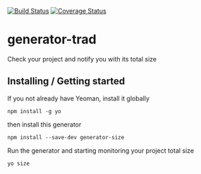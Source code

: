 [![Build Status](https://travis-ci.org/Kemicalish/generator-trad.svg?branch=master)](https://travis-ci.org/Kemicalish/generator-size)
[![Coverage Status](https://coveralls.io/repos/github/Kemicalish/generator-trad/badge.svg?branch=master)](https://coveralls.io/github/Kemicalish/generator-size?branch=master)

# generator-trad
Check your project and notify you with its total size 

## Installing / Getting started

If you not already have Yeoman, install it globally
```shell
npm install -g yo
```

then install this generator
```shell
npm install --save-dev generator-size 
```

Run the generator and starting monitoring your project total size
```shell
yo size
```
